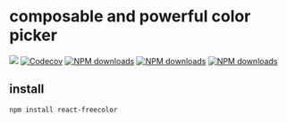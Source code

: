 
# composable and powerful color picker

[![](https://img.shields.io/travis/huangbuyi/react-freecolor.svg)](https://travis-ci.org/huangbuyi/react-freecolor)
[![Codecov](https://img.shields.io/codecov/c/github/huangbuyi/react-freecolor.svg)](https://codecov.io/github/huangbuyi/react-freecolor)
[![NPM downloads](https://img.shields.io/npm/dt/react-freecolor.svg)](https://www.npmjs.com/package/react-freecolor)
[![NPM downloads](https://img.shields.io/npm/v/react-freecolor.svg)](https://www.npmjs.com/package/react-freecolor)
[![NPM downloads](https://img.shields.io/npm/l/react-freecolor.svg)](https://www.npmjs.com/package/react-freecolor)

## install

```
npm install react-freecolor
```
